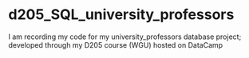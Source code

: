 # d205_SQL_university_professors
I am recording my code for my university_professors database project; developed through my D205 course (WGU) hosted on DataCamp
